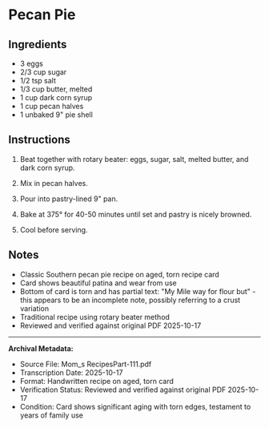 # Pecan Pie

## Ingredients

- 3 eggs
- 2/3 cup sugar
- 1/2 tsp salt
- 1/3 cup butter, melted
- 1 cup dark corn syrup
- 1 cup pecan halves
- 1 unbaked 9" pie shell

## Instructions

1. Beat together with rotary beater: eggs, sugar, salt, melted butter, and dark corn syrup.

2. Mix in pecan halves.

3. Pour into pastry-lined 9" pan.

4. Bake at 375° for 40-50 minutes until set and pastry is nicely browned.

5. Cool before serving.

## Notes

- Classic Southern pecan pie recipe on aged, torn recipe card
- Card shows beautiful patina and wear from use
- Bottom of card is torn and has partial text: "My Mile way for flour but" - this appears to be an incomplete note, possibly referring to a crust variation
- Traditional recipe using rotary beater method
- Reviewed and verified against original PDF 2025-10-17

---

**Archival Metadata:**
- Source File: Mom_s RecipesPart-111.pdf
- Transcription Date: 2025-10-17
- Format: Handwritten recipe on aged, torn card
- Verification Status: Reviewed and verified against original PDF 2025-10-17
- Condition: Card shows significant aging with torn edges, testament to years of family use
